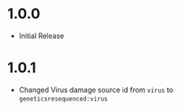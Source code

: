 # 1.0.0

- Initial Release

# 1.0.1

- Changed Virus damage source id from `virus` to `geneticsresequenced:virus`